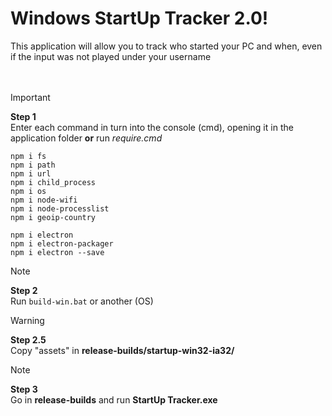 # Windows StartUp Tracker 2.0!
This application will allow you to track who started your PC and when, even if the input was not played under your username
<br>
<br>
<br>
> [!IMPORTANT]
> **Step 1** <br>
> Enter each command in turn into the console (cmd), opening it in the application folder **or** run *require.cmd*

```
npm i fs
npm i path
npm i url
npm i child_process
npm i os
npm i node-wifi
npm i node-processlist
npm i geoip-country

npm i electron
npm i electron-packager
npm i electron --save
```


> [!NOTE]
> **Step 2** <br>
> Run ``build-win.bat`` or another (OS)


> [!WARNING]
> **Step 2.5** <br>
> Copy "assets" in **release-builds/startup-win32-ia32/**


> [!NOTE]
> **Step 3** <br>
> Go in **release-builds** and run **StartUp Tracker.exe**

